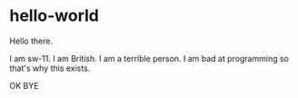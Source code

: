 # hello-world


Hello there. 

I am sw-11. I am British. I am a terrible person.
I am bad at programming so that's why this exists.

OK BYE
